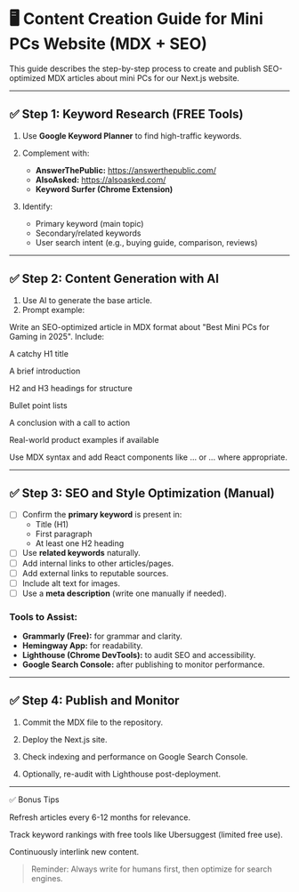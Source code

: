 # 🖥️ Content Creation Guide for Mini PCs Website (MDX + SEO)

This guide describes the step-by-step process to create and publish SEO-optimized MDX articles about mini PCs for our Next.js website.

---

## ✅ Step 1: Keyword Research (FREE Tools)

1. Use **Google Keyword Planner** to find high-traffic keywords.
2. Complement with:
   - **AnswerThePublic:** https://answerthepublic.com/
   - **AlsoAsked:** https://alsoasked.com/
   - **Keyword Surfer (Chrome Extension)**

3. Identify:
   - Primary keyword (main topic)
   - Secondary/related keywords
   - User search intent (e.g., buying guide, comparison, reviews)

---

## ✅ Step 2: Content Generation with AI

1. Use AI to generate the base article.
2. Prompt example:

Write an SEO-optimized article in MDX format about "Best Mini PCs for Gaming in 2025". Include:

A catchy H1 title

A brief introduction

H2 and H3 headings for structure

Bullet point lists

A conclusion with a call to action

Real-world product examples if available

Use MDX syntax and add React components like ... or ... where appropriate.


---

## ✅ Step 3: SEO and Style Optimization (Manual)

- [ ] Confirm the **primary keyword** is present in:
  - Title (H1)
  - First paragraph
  - At least one H2 heading
- [ ] Use **related keywords** naturally.
- [ ] Add internal links to other articles/pages.
- [ ] Add external links to reputable sources.
- [ ] Include alt text for images.
- [ ] Use a **meta description** (write one manually if needed).

### Tools to Assist:
- **Grammarly (Free):** for grammar and clarity.
- **Hemingway App:** for readability.
- **Lighthouse (Chrome DevTools):** to audit SEO and accessibility.
- **Google Search Console:** after publishing to monitor performance.

---

## ✅ Step 4: Publish and Monitor

1. Commit the MDX file to the repository.


2. Deploy the Next.js site.


3. Check indexing and performance on Google Search Console.


4. Optionally, re-audit with Lighthouse post-deployment.


---

✅ Bonus Tips

Refresh articles every 6-12 months for relevance.

Track keyword rankings with free tools like Ubersuggest (limited free use).

Continuously interlink new content.


> Reminder: Always write for humans first, then optimize for search engines.

